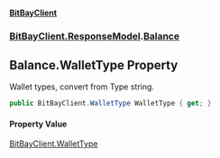 #### [BitBayClient](./index.md 'index')
### [BitBayClient.ResponseModel](./BitBayClient-ResponseModel.md 'BitBayClient.ResponseModel').[Balance](./BitBayClient-ResponseModel-Balance.md 'BitBayClient.ResponseModel.Balance')
## Balance.WalletType Property
Wallet types, convert from Type string.  
```csharp
public BitBayClient.WalletType WalletType { get; }
```
#### Property Value
[BitBayClient.WalletType](https://docs.microsoft.com/en-us/dotnet/api/BitBayClient.WalletType 'BitBayClient.WalletType')  
